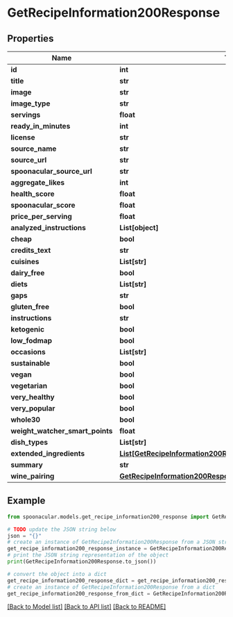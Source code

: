 # GetRecipeInformation200Response



## Properties

Name | Type | Description | Notes
------------ | ------------- | ------------- | -------------
**id** | **int** |  | 
**title** | **str** |  | 
**image** | **str** |  | 
**image_type** | **str** |  | 
**servings** | **float** |  | 
**ready_in_minutes** | **int** |  | 
**license** | **str** |  | 
**source_name** | **str** |  | 
**source_url** | **str** |  | 
**spoonacular_source_url** | **str** |  | 
**aggregate_likes** | **int** |  | 
**health_score** | **float** |  | 
**spoonacular_score** | **float** |  | 
**price_per_serving** | **float** |  | 
**analyzed_instructions** | **List[object]** |  | 
**cheap** | **bool** |  | 
**credits_text** | **str** |  | 
**cuisines** | **List[str]** |  | 
**dairy_free** | **bool** |  | 
**diets** | **List[str]** |  | 
**gaps** | **str** |  | 
**gluten_free** | **bool** |  | 
**instructions** | **str** |  | 
**ketogenic** | **bool** |  | 
**low_fodmap** | **bool** |  | 
**occasions** | **List[str]** |  | 
**sustainable** | **bool** |  | 
**vegan** | **bool** |  | 
**vegetarian** | **bool** |  | 
**very_healthy** | **bool** |  | 
**very_popular** | **bool** |  | 
**whole30** | **bool** |  | 
**weight_watcher_smart_points** | **float** |  | 
**dish_types** | **List[str]** |  | 
**extended_ingredients** | [**List[GetRecipeInformation200ResponseExtendedIngredientsInner]**](GetRecipeInformation200ResponseExtendedIngredientsInner.md) |  | 
**summary** | **str** |  | 
**wine_pairing** | [**GetRecipeInformation200ResponseWinePairing**](GetRecipeInformation200ResponseWinePairing.md) |  | 

## Example

```python
from spoonacular.models.get_recipe_information200_response import GetRecipeInformation200Response

# TODO update the JSON string below
json = "{}"
# create an instance of GetRecipeInformation200Response from a JSON string
get_recipe_information200_response_instance = GetRecipeInformation200Response.from_json(json)
# print the JSON string representation of the object
print(GetRecipeInformation200Response.to_json())

# convert the object into a dict
get_recipe_information200_response_dict = get_recipe_information200_response_instance.to_dict()
# create an instance of GetRecipeInformation200Response from a dict
get_recipe_information200_response_from_dict = GetRecipeInformation200Response.from_dict(get_recipe_information200_response_dict)
```
[[Back to Model list]](../README.md#documentation-for-models) [[Back to API list]](../README.md#documentation-for-api-endpoints) [[Back to README]](../README.md)


